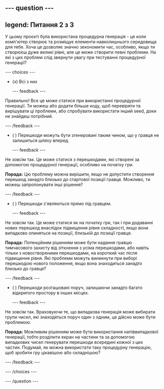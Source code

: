 --- question ---
---
legend: Питання 2 з 3
---

У цьому проєкті була використана процедурна генерація - це коли комп'ютер створює та розміщує елементи навколишнього середовища для тебе. Хоча це дозволяє значно зекономити час, особливо, якщо ти створюєш дуже великі рівні, але це може створити певні проблеми. На які з цих проблем слід звернути увагу при тестуванні процедурної генерації?

--- choices ---

- (x) Всі з них

  --- feedback ---

Правильно! Все це може статися при використанні процедурної генерації. Ти можеш або додати більше коду, щоб перевіряти та вирішувати ці проблеми, або спробувати використати інший seed, доки не знайдеш потрібний.

  --- /feedback ---

- ( ) Перешкоди можуть бути згенеровані таким чином, що у гравця не залишиться шляху вперед.

  --- feedback ---

Не зовсім так. Це може статися з перешкодами, які створені за допомогою процедурної генерації, особливо на початку гри.


**Порада:** Цю проблему можна вирішити, якщо не допустити створення перешкод занадто близько до стартової позиції гравця. Можливо, ти можеш запропонувати інші рішення?

  --- /feedback ---

- ( ) Перешкоди з'являються прямо під гравцем.

  --- feedback ---

Не зовсім так. Це може статися як на початку гри, так і при додаванні нових перешкод внаслідок підвищення рівня складності, якщо вони випадково опиняться на позиції, близькій до позиції гравця.


**Порада:** Потенційним рішенням може бути надання гравцю тимчасового захисту від зіткнення з усіма перешкодами, або навіть тільки з новоствореними перешкодами, на короткий час після підвищення рівня. Які проблеми можуть виникнути при виборі перешкодою нового положення, якщо вона знаходиться занадто близько до гравця?

  --- /feedback ---

- ( ) Перешкоди розташовані поруч, залишаючи занадто багато відкритого простору в інших місцях.

  --- feedback ---

Не зовсім так. Враховуючи те, що випадкова генерація може вибирати групи чисел, які знаходяться поруч один з одним, це дійсно може бути проблемою.


**Порада:** Можливим рішенням може бути використання напіввипадкової генерації, тобто розділити екран на частини та за допомогою випадкових чисел генерувати перешкоди всередині кожної з цих частин. Подумай, як можна використати таку процедурну генерацію, щоб зробити гру цікавішою або складнішою?

  --- /feedback ---

--- /choices ---

--- /question ---

